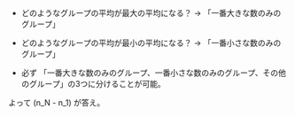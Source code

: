 * どのようなグループの平均が最大の平均になる？
→ 「一番大きな数のみのグループ」

* どのようなグループの平均が最小の平均になる？
→ 「一番小さな数のみのグループ」

* 必ず 「一番大きな数のみのグループ、一番小さな数のみのグループ、その他のグループ」の3つに分けることが可能。

よって \(n_N - n_1\) が答え。